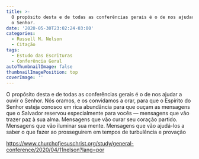 ```yaml
---
title: >-
  O propósito desta e de todas as conferências gerais é o de nos ajudar a ouvir
  o Senhor.
date: '2020-05-30T23:02:24-03:00'
categories:
  - Russell M. Nelson
  - Citação
tags:
  - Estudo das Escrituras
  - Conferência Geral
autoThumbnailImage: false
thumbnailImagePosition: top
coverImage: ''
---
```

O propósito desta e de todas as conferências gerais é o de nos ajudar a ouvir o Senhor. Nós oramos, e os convidamos a orar, para que o Espírito do Senhor esteja conosco em rica abundância para que ouçam as mensagens que o Salvador reservou especialmente para vocês ﻿— mensagens que vão trazer paz à sua alma. Mensagens que vão curar seu coração partido. Mensagens que vão iluminar sua mente. Mensagens que vão ajudá-los a saber o que fazer ao prosseguirem em tempos de turbulência e provação

<https://www.churchofjesuschrist.org/study/general-conference/2020/04/11nelson?lang=por>
